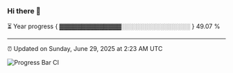 ### Hi there 👋

⏳ Year progress { ▓▓▓▓▓▓▓▓▓▓▓▓▓▓░░░░░░░░░░░░░░░░ } 49.07 %

---

⏰ Updated on Sunday, June 29, 2025 at 2:23 AM UTC

![Progress Bar CI](https://github.com/arthurbuhl/arthurbuhl/workflows/Progress%20Bar%20CI/badge.svg)
